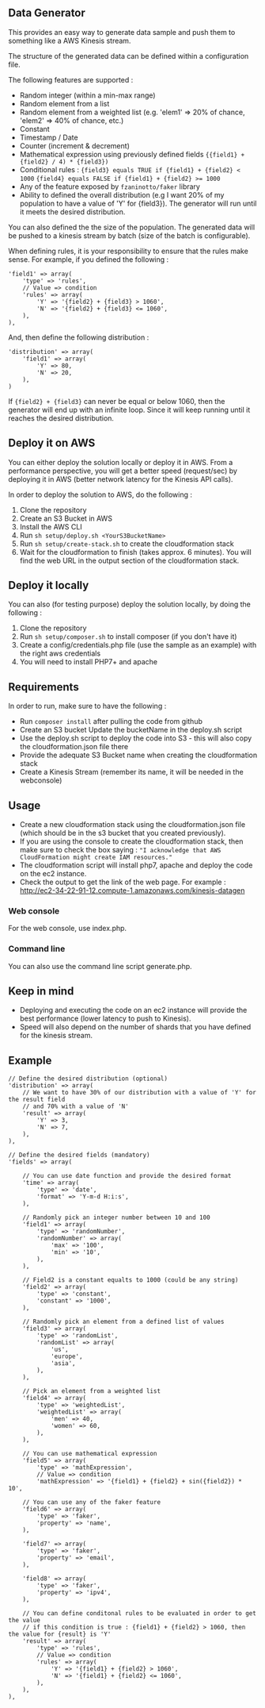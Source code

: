 ## Data Generator

This provides an easy way to generate data sample and push them to something like a AWS Kinesis stream.

The structure of the generated data can be defined within a configuration file. 

The following features are supported : 

 - Random integer (within a min-max range)
 - Random element from a list
 - Random element from a weighted list (e.g. 'elem1' => 20% of chance, 'elem2' => 40% of chance, etc.)
 - Constant
 - Timestamp / Date
 - Counter (increment & decrement)
 - Mathematical expression using previously defined fields 
     `{{field1} + {field2} / 4) * {field3})`
 - Conditional rules : 
    `{field3} equals TRUE if {field1} + {field2} < 1000`
    `{field4} equals FALSE if {field1} + {field2} >= 1000`
- Any of the feature exposed by `fzaninotto/faker` library 
- Ability to defined the overall distribution (e.g I want 20% of my population to have a value of 'Y' for {field3}). The generator will run until it meets the desired distribution.

You can also defined the the size of the population. The generated data will be pushed to a kinesis stream by batch (size of the batch is configurable). 

When defining rules, it is your responsibility to ensure that the rules make sense. For example, if you defined the following : 

    'field1' => array(
        'type' => 'rules',
        // Value => condition
        'rules' => array(
            'Y' => '{field2} + {field3} > 1060',
            'N' => '{field2} + {field3} <= 1060',
        ),        
    ),

And, then define the following distribution : 

	'distribution' => array(
        'field1' => array(
            'Y' => 80,
            'N' => 20,
        ),
    )

If `{field2} + {field3}` can never be equal or below 1060, then the generator will end up with an infinite loop. Since it will keep running until it reaches the desired distribution.

## Deploy it on AWS

You can either deploy the solution locally or deploy it in AWS. From a performance perspective, you will get a better speed (request/sec) by deploying it in AWS (better network latency for the Kinesis API calls).

In order to deploy the solution to AWS, do the following : 

 1. Clone the repository
 2. Create an S3 Bucket in AWS
 3. Install the AWS CLI
 4. Run `sh setup/deploy.sh <YourS3BucketName>`
 5. Run `sh setup/create-stack.sh` to create the cloudformation stack
 6. Wait for the cloudformation to finish (takes approx. 6 minutes). You will find the web URL in the output section of the cloudformation stack.

## Deploy it locally

You can also (for testing purpose) deploy the solution locally, by doing the following : 

 1. Clone the repository
 2. Run `sh setup/composer.sh` to install composer (if you don't have it)
 3. Create a config/credentials.php file (use the sample as an example) with the right aws credentials
 4. You will need to install PHP7+ and apache

## Requirements

In order to run, make sure to have the following : 

- Run `composer install` after pulling the code from github
- Create an S3 bucket
 Update the bucketName in the deploy.sh script
- Use the deploy.sh script to deploy the code into S3 - this will also copy the cloudformation.json file there  
- Provide the adequate S3 Bucket name when creating the cloudformation stack
- Create a Kinesis Stream (remember its name, it will be needed in the webconsole)

## Usage

- Create a new cloudformation stack using the cloudformation.json file (which should be in the s3 bucket that you created previously). 
- If you are using the console to create the cloudformation stack, then make sure to check the box saying : `"I acknowledge that AWS CloudFormation might create IAM resources."`
- The cloudformation script will install php7, apache and deploy the code on the ec2 instance. 
- Check the output to get the link of the web page. For example : http://ec2-34-22-91-12.compute-1.amazonaws.com/kinesis-datagen

### Web console 
For the web console, use index.php.

### Command line
You can also use the command line script generate.php.

## Keep in mind

- Deploying and executing the code on an ec2 instance will provide the best performance (lower latency to push to Kinesis).
- Speed will also depend on the number of shards that you have defined for the kinesis stream.

## Example

    // Define the desired distribution (optional)
    'distribution' => array(
        // We want to have 30% of our distribution with a value of 'Y' for the result field
        // and 70% with a value of 'N'
        'result' => array(
            'Y' => 3,
            'N' => 7,
        ),
    ),

    // Define the desired fields (mandatory)
    'fields' => array(

        // You can use date function and provide the desired format
        'time' => array(
            'type' => 'date',
            'format' => 'Y-m-d H:i:s',
        ),

        // Randomly pick an integer number between 10 and 100
        'field1' => array(
            'type' => 'randomNumber',
            'randomNumber' => array(
                'max' => '100',
                'min' => '10',
            ),
        ),

        // Field2 is a constant equalts to 1000 (could be any string)
        'field2' => array(
            'type' => 'constant',
            'constant' => '1000',
        ),

        // Randomly pick an element from a defined list of values
        'field3' => array(
            'type' => 'randomList',
            'randomList' => array(
                'us',
                'europe',
                'asia',
            ),
        ),

        // Pick an element from a weighted list 
        'field4' => array(
            'type' => 'weightedList',
            'weightedList' => array(
                'men' => 40,
                'women' => 60,
            ),
        ),

        // You can use mathematical expression 
        'field5' => array(
            'type' => 'mathExpression',
            // Value => condition
            'mathExpression' => '{field1} + {field2} + sin({field2}) * 10',
        
        // You can use any of the faker feature
        'field6' => array(
            'type' => 'faker',
            'property' => 'name',
        ),

        'field7' => array(
            'type' => 'faker',
            'property' => 'email',
        ),

        'field8' => array(
            'type' => 'faker',
            'property' => 'ipv4',
        ),

        // You can define conditonal rules to be evaluated in order to get the value
        // if this condition is true : {field1} + {field2} > 1060, then the value for {result} is 'Y'
        'result' => array(
            'type' => 'rules',
            // Value => condition
            'rules' => array(
                'Y' => '{field1} + {field2} > 1060',
                'N' => '{field1} + {field2} <= 1060',
            ),        
        ),
    ),
